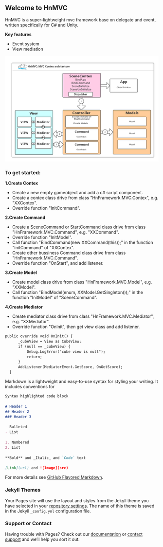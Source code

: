 ## Welcome to HnMVC

HnMVC is a super-lightweight mvc framework base on delegate and event, written specifically for C# and Unity.

**Key features**
- Event system
- View mediation

![image](https://github.com/2011fuzhou/HnMVC/blob/master/HnMVC.png)

### To get started:
 **1.Create Contex**
  - Create a new empty gameobject and add a c# script component.
  - Create a contex class drive from class "HnFramework.MVC.Contex", e.g. "XXContex".
  - Override function "InitCommand".
 
 **2.Create Command**
  - Create a SceneCommand or StartCommand class drive from class "HnFramework.MVC.Command", e.g. "XXCommand".
  - Override function "InitModel".
  - Call function "BindCommand(new XXCommand(this));" in the function "InitCommand" of "XXContex".
  - Create other bussiness Command class drive from class "HnFramework.MVC.Command".
  - Override function "OnStart", and add listener.
  
 **3.Create Model**
  - Create model class drive from class "HnFramework.MVC.Model", e.g. "XXModel".
  - Call function "BindModel(enum, XXModel.GetSingleton<XXModel>());" in the function "InitModel" of "SceneCommand".
  
 **4.Create Mediator**
  - Create mediator class drive from class "HnFramework.MVC.Mediator", e.g. "XXMediator".
  - Override function "OnInit", then get view class and add listener.
  ```markdown
  public override void OnInit() {
        _cubeView = View as CubeView;
        if (null == _cubeView) {
            Debug.LogError("cube view is null");
            return;
        }
        AddListener(MediatorEvent.GetScore, OnGetScore);
    }
  ```
  


Markdown is a lightweight and easy-to-use syntax for styling your writing. It includes conventions for

```markdown
Syntax highlighted code block

# Header 1
## Header 2
### Header 3

- Bulleted
- List

1. Numbered
2. List

**Bold** and _Italic_ and `Code` text

[Link](url) and ![Image](src)
```

For more details see [GitHub Flavored Markdown](https://guides.github.com/features/mastering-markdown/).

### Jekyll Themes

Your Pages site will use the layout and styles from the Jekyll theme you have selected in your [repository settings](https://github.com/2011fuzhou/HnMVC/settings). The name of this theme is saved in the Jekyll `_config.yml` configuration file.

### Support or Contact

Having trouble with Pages? Check out our [documentation](https://help.github.com/categories/github-pages-basics/) or [contact support](https://github.com/contact) and we’ll help you sort it out.
